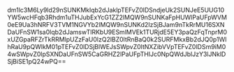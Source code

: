 dm1lc3M6Ly9ld29nSUNKMklqb2dJaklpTEFvZ0lDSndjeUk2SUNJeE5UUG10YW5wcHFqb3Rhdm1uTHJubExYcG1ZZ2lMQW9nSUNKaFpHUWlPaUFpWVM0eE9Ua3hNRFV3TVM1NGVYb2lMQW9nSUNKd2IzSjBJam9nTkRrMU16SXNDaUFnSW1sa0lqb2dJamswTlRKbU9ESmlMVEk1TURjdE5EY3paQzFqTnprM0xUZGpaRFZrTkRRMlpUZzFaU0lzQ2lBZ0ltRnBaQ0k2SURFMkxBb2dJQ0p1WlhRaU9pQWlkM01pTEFvZ0lDSjBlWEJsSWpvZ0ltNXZibVVpTEFvZ0lDSm9iM04wSWpvZ0lpSXNDaUFnSW5CaGRHZ2lPaUFpTHlJc0NpQWdJblJzY3lJNklDSjBiSE1pQ24wPQ==
